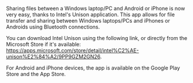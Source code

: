 Sharing files between a Windows laptop/PC and Android or iPhone is now very easy, thanks to Intel's Unison application. This app allows for file transfer and sharing between Windows laptops/PCs and iPhones or Androids using Bluetooth connections.

You can download Intel Unison using the following link, or directly from the Microsoft Store if it's available: https://apps.microsoft.com/store/detail/intel%C2%AE-unison%E2%84%A2/9PP9GZM2GN26.

For Android and iPhone devices, the app is available on the Google Play Store and the App Store.
